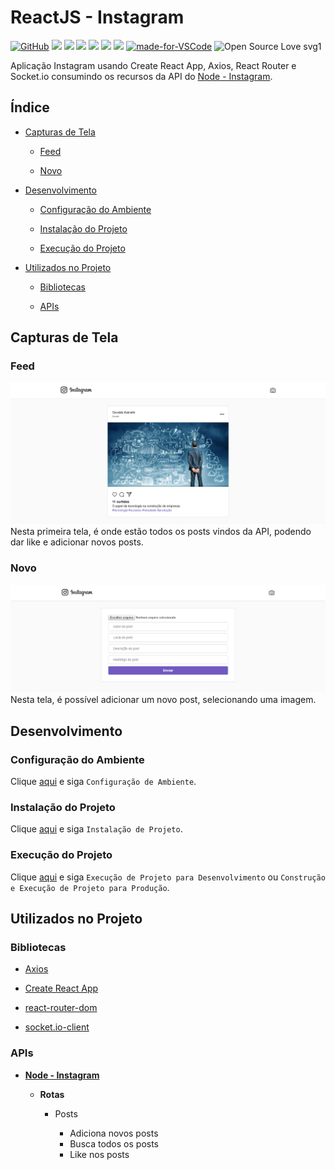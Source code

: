 # ReactJS - Instagram

[![GitHub](https://img.shields.io/github/license/mashape/apistatus.svg)](https://github.com/osvaldokalvaitir/reactjs-instagram/blob/master/LICENSE)
![](https://img.shields.io/github/package-json/v/osvaldokalvaitir/reactjs-instagram.svg)
![](https://img.shields.io/github/last-commit/osvaldokalvaitir/reactjs-instagram.svg?color=red)
![](https://img.shields.io/github/languages/top/osvaldokalvaitir/reactjs-instagram.svg?color=yellow)
![](https://img.shields.io/github/languages/count/osvaldokalvaitir/reactjs-instagram.svg?color=lightgrey)
![](https://img.shields.io/github/languages/code-size/osvaldokalvaitir/reactjs-instagram.svg)
![](https://img.shields.io/github/repo-size/osvaldokalvaitir/reactjs-instagram.svg?color=blueviolet)
[![made-for-VSCode](https://img.shields.io/badge/Made%20for-VSCode-1f425f.svg)](https://code.visualstudio.com/)
![Open Source Love svg1](https://badges.frapsoft.com/os/v1/open-source.svg?v=103)

Aplicação Instagram usando Create React App, Axios, React Router e Socket.io consumindo os recursos da API do [Node - Instagram](https://github.com/osvaldokalvaitir/node-instagram).

## Índice

- [Capturas de Tela](#capturas-de-tela)

  - [Feed](#feed)

  - [Novo](#novo)

- [Desenvolvimento](#desenvolvimento)

  - [Configuração do Ambiente](#configuração-do-ambiente)

  - [Instalação do Projeto](#instalação-do-projeto)

  - [Execução do Projeto](#execução-do-projeto)

- [Utilizados no Projeto](#utilizados-no-projeto)

  - [Bibliotecas](#bibliotecas)

  - [APIs](#apis)

## Capturas de Tela

### Feed

![Feed](/assets/feed.png)
Nesta primeira tela, é onde estão todos os posts vindos da API, podendo dar like e adicionar novos posts.

### Novo

![New](/assets/new.png)
Nesta tela, é possível adicionar um novo post, selecionando uma imagem.

## Desenvolvimento

### Configuração do Ambiente

Clique [aqui](https://github.com/osvaldokalvaitir/projects-settings/blob/master/README.md) e siga `Configuração de Ambiente`.

### Instalação do Projeto

Clique [aqui](https://github.com/osvaldokalvaitir/projects-settings/blob/master/nodejs/nodejs.md) e siga `Instalação de Projeto`.

### Execução do Projeto

Clique [aqui](https://github.com/osvaldokalvaitir/projects-settings/blob/master/nodejs/libs/create-react-app.md) e siga `Execução de Projeto para Desenvolvimento` ou `Construção e Execução de Projeto para Produção`.

## Utilizados no Projeto

### Bibliotecas

- [Axios](https://github.com/osvaldokalvaitir/projects-settings/blob/master/nodejs/libs/axios.md)

- [Create React App](https://github.com/osvaldokalvaitir/projects-settings/blob/master/nodejs/libs/create-react-app.md)

- [react-router-dom](https://github.com/osvaldokalvaitir/projects-settings/blob/master/nodejs/libs/react-router-dom.md)

- [socket.io-client](https://github.com/osvaldokalvaitir/projects-settings/blob/master/nodejs/libs/socketio-client.md)

### APIs

- **[Node - Instagram](https://github.com/osvaldokalvaitir/node-instagram)**

  - **Rotas**

    - Posts

      - Adiciona novos posts
      - Busca todos os posts
      - Like nos posts

